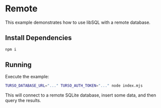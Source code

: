 # Remote

This example demonstrates how to use libSQL with a remote database.

## Install Dependencies

```bash
npm i
```

## Running

Execute the example:

```bash
TURSO_DATABASE_URL="..." TURSO_AUTH_TOKEN="..." node index.mjs
```

This will connect to a remote SQLite database, insert some data, and then query the results.
